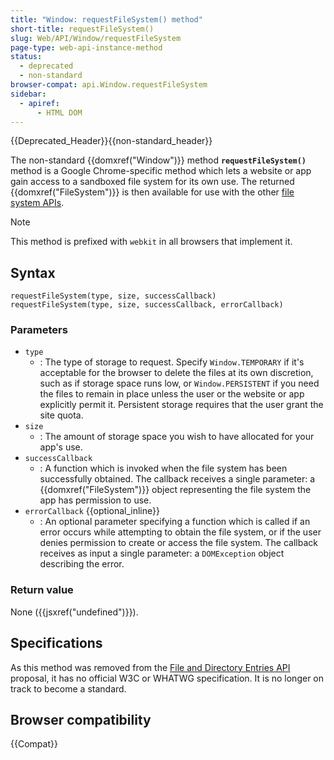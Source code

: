 ```yaml
---
title: "Window: requestFileSystem() method"
short-title: requestFileSystem()
slug: Web/API/Window/requestFileSystem
page-type: web-api-instance-method
status:
  - deprecated
  - non-standard
browser-compat: api.Window.requestFileSystem
sidebar:
  - apiref:
      - HTML DOM
---
```


{{Deprecated_Header}}{{non-standard_header}}

The non-standard {{domxref("Window")}} method
**`requestFileSystem()`** method is a Google Chrome-specific
method which lets a website or app gain access to a sandboxed file system for its own
use. The returned {{domxref("FileSystem")}} is then available for use with the other [file system APIs](/en-US/docs/Web/API/File_and_Directory_Entries_API).

> [!NOTE]
> This method is prefixed with `webkit` in all browsers that implement it.

## Syntax

```js-nolint
requestFileSystem(type, size, successCallback)
requestFileSystem(type, size, successCallback, errorCallback)
```

### Parameters

- `type`
  - : The type of storage to request. Specify `Window.TEMPORARY` if it's
    acceptable for the browser to delete the files at its own discretion, such as if
    storage space runs low, or `Window.PERSISTENT` if you need the files to
    remain in place unless the user or the website or app explicitly permit it.
    Persistent storage requires that the user grant the site quota.
- `size`
  - : The amount of storage space you wish to have allocated for your app's use.
- `successCallback`
  - : A function which is invoked when the file system has been successfully obtained. The
    callback receives a single parameter: a {{domxref("FileSystem")}} object representing
    the file system the app has permission to use.
- `errorCallback` {{optional_inline}}
  - : An optional parameter specifying a function which is called if an error occurs while
    attempting to obtain the file system, or if the user denies permission to create or
    access the file system. The callback receives as input a single parameter: a
    `DOMException` object describing the error.

### Return value

None ({{jsxref("undefined")}}).

## Specifications

As this method was removed from the [File and Directory Entries API](https://wicg.github.io/entries-api/) proposal, it has no official W3C or WHATWG specification. It is no longer on track to become a standard.

## Browser compatibility

{{Compat}}
